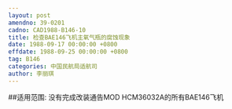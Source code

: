 ```yaml
---
layout: post
amendno: 39-0201
cadno: CAD1988-B146-10
title: 检查BAE146飞机主氧气瓶的腐蚀现象
date: 1988-09-17 00:00:00 +0800
effdate: 1988-09-25 00:00:00 +0800
tag: B146
categories: 中国民航局适航司
author: 李丽琪
---
```


##适用范围:
没有完成改装通告MOD HCM36032A的所有BAE146飞机


